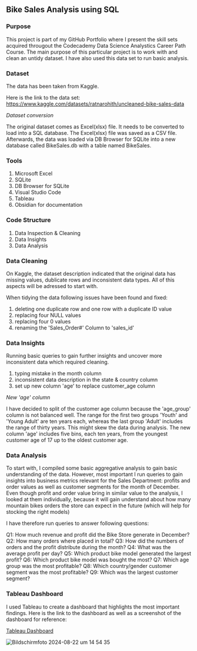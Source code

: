 ## Bike Sales Analysis using SQL
  
### Purpose

This project is part of my GitHub Portfolio where I present the skill sets acquired througout the Codecademy Data Science Analystics Career Path Course. The main purpose of this particular project is to work with and clean an untidy dataset. I have also used this data set to run basic analysis. 
### Dataset 

The data has been taken from Kaggle. 

Here is the link to the data set:
https://www.kaggle.com/datasets/ratnarohith/uncleaned-bike-sales-data

*Dataset conversion*

The original dataset comes as Excel(xlsx) file. It needs to be converted to load into a SQL database. The Excel(xlsx) file was saved as a CSV file. Afterwards, the data was loaded via DB Browser for SQLite into a new database called BikeSales.db with a table named BikeSales.
### Tools 

1) Microsoft Excel
2) SQLite 
3) DB Browser for SQLite 
4) Visual Studio Code
5) Tableau 
6) Obsidian for documentation

### Code Structure

1) Data Inspection & Cleaning
2) Data Insights 
3) Data Analysis 

### Data Cleaning

On Kaggle, the dataset description indicated that the original data has missing values, dublicate rows and inconsistent data types. All of this aspects will be adressed to start with.

When tidying the data following issues have been found and fixed:

1) deleting one duplicate row and one row with a duplicate ID value
2) replacing four NULL values 
3) replacing four 0 values 
4) renaming the 'Sales_Order#' Column to 'sales_id'

### Data Insights 

Running basic queries to gain further insights and uncover more inconsistent data which required cleaning. 

1) typing mistake in the month column
2) inconsistent data description in the state & country column
3) set up new column 'age' to replace customer_age column 

*New 'age' column* 

I have decided to split of the customer age column because the 'age_group' column is not balanced well. The range for the first two groups 'Youth' and 'Young Adult' are ten years each, whereas the last group 'Adult' includes the range of thirty years. This might skew the data during analysis. The new column 'age' includes five bins, each ten years, from the youngest customer age of 17 up to the oldest customer age.

### Data Analysis 

To start with, I compiled some basic aggregative analysis to gain basic understanding of the data. However, most important I run queries to gain insights into business metrics relevant for the Sales Department: profits and order values as well as customer segments for the month of December. 
Even though profit and order value bring in similar value to the analysis, I looked at them individually, because it will gain understand about how many mountain bikes orders the store can expect in the future (which will help for stocking the right models)

I have therefore run queries to answer following questions: 

Q1: How much revenue and profit did the Bike Store generate in December?
Q2: How many orders where placed in total?
Q3: How did the numbers of orders and the profit distribute during the month?
Q4: What was the average profit per day?
Q5: Which product bike model generated the largest profit?
Q6: Which product bike model was bought the most?
Q7: Which age group was the most profitable?
Q8: Which country/gender customer segment was the most profitable?
Q9: Which was the largest customer segment?

### Tableau Dashboard

I used Tableau to create a dashboard that highlights the most important findings. Here is the link to the dashboard as well as a screenshot of the dashboard for reference:

[Tableau Dashboard](https://public.tableau.com/views/BikeSalesData_17241743948190/SalesAnalysisBikeStore?:language=de-DE&:sid=&:redirect=auth&:display_count=n&:origin=viz_share_link)

![Bildschirmfoto 2024-08-22 um 14 54 35](https://github.com/user-attachments/assets/50f002d3-452c-420b-8936-09b46176dfdd)
